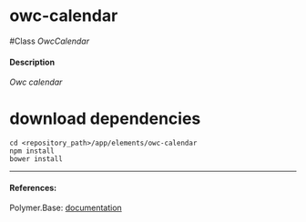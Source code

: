 owc-calendar
=========


#Class
*OwcCalendar*

#### Description
*Owc calendar*

# download dependencies
```
cd <repository_path>/app/elements/owc-calendar
npm install
bower install
```

____________
#### References:
Polymer.Base: [documentation](http://polymer.github.io/polymer/)



